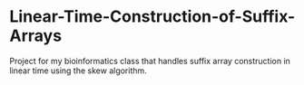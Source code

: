 # Linear-Time-Construction-of-Suffix-Arrays
Project for my bioinformatics class that handles suffix array construction in linear time using the skew algorithm.
